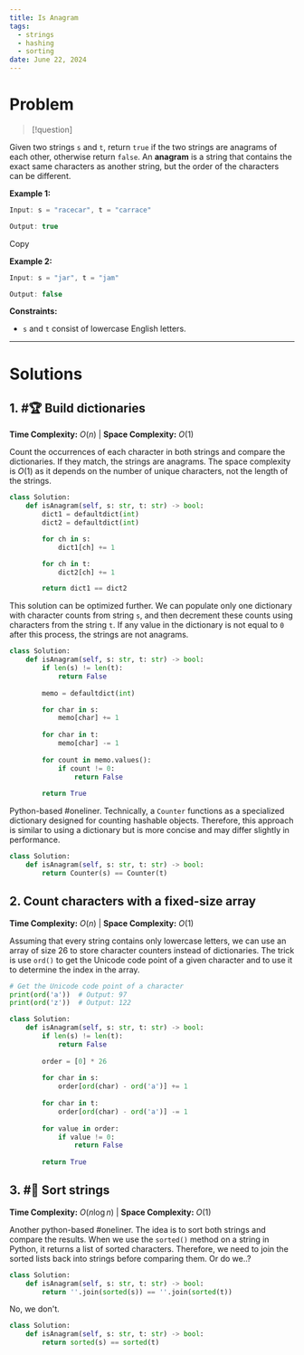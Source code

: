 ```yaml
---
title: Is Anagram
tags:
  - strings
  - hashing
  - sorting
date: June 22, 2024
---
```

# Problem

> [!question] 
>
Given two strings `s` and `t`, return `true` if the two strings are anagrams of each other, otherwise return `false`. An **anagram** is a string that contains the exact same characters as another string, but the order of the characters can be different.

**Example 1:**

```java
Input: s = "racecar", t = "carrace"

Output: true
```

Copy

**Example 2:**

```java
Input: s = "jar", t = "jam"

Output: false
```

**Constraints:**

- `s` and `t` consist of lowercase English letters.

---

# Solutions

## 1.  #🏆  Build dictionaries

**Time Complexity:** $O(n)$  |  **Space Complexity:** $O(1)$

Count the occurrences of each character in both strings and compare the dictionaries. If they match, the strings are anagrams. The space complexity is $O(1)$ as it depends on the number of unique characters, not the length of the strings.


```python
class Solution:
    def isAnagram(self, s: str, t: str) -> bool:
        dict1 = defaultdict(int)
        dict2 = defaultdict(int)

        for ch in s:
            dict1[ch] += 1

        for ch in t:    
            dict2[ch] += 1

        return dict1 == dict2
```

This solution can be optimized further. We can populate only one dictionary with character counts from string `s`, and then decrement these counts using characters from the string `t`. If any value in the dictionary is not equal to `0` after this process, the strings are not anagrams.

```python
class Solution:
    def isAnagram(self, s: str, t: str) -> bool:
        if len(s) != len(t):
            return False
        
        memo = defaultdict(int)

        for char in s:
            memo[char] += 1
        
        for char in t:
            memo[char] -= 1
        
        for count in memo.values():
            if count != 0:
                return False
            
        return True
```

Python-based #oneliner. Technically, a `Counter` functions as a specialized dictionary designed for counting hashable objects. Therefore, this approach is similar to using a dictionary but is more concise and may differ slightly in performance.

```python
class Solution:
    def isAnagram(self, s: str, t: str) -> bool:
        return Counter(s) == Counter(t)
```

## 2.  Count characters with a fixed-size array

**Time Complexity:** $O(n)$  |  **Space Complexity:** $O(1)$

Assuming that every string contains only lowercase letters, we can use an array of size 26 to store character counters instead of dictionaries. The trick is use `ord()` to get the Unicode code point of a given character and to use it to determine the index in the array.

```python
# Get the Unicode code point of a character 
print(ord('a'))  # Output: 97 
print(ord('z'))  # Output: 122
```

```python
class Solution:
    def isAnagram(self, s: str, t: str) -> bool:
        if len(s) != len(t):
            return False
        
        order = [0] * 26 
        
        for char in s:
            order[ord(char) - ord('a')] += 1
        
        for char in t:
            order[ord(char) - ord('a')] -= 1
        
        for value in order:
            if value != 0:
                return False
        
        return True

```

## 3.  #🍔  Sort strings

**Time Complexity:** $O(n \log n)$  |  **Space Complexity:** $O(1)$

Another python-based #oneliner. The idea is to sort both strings and compare the results. When we use the `sorted()` method on a string in Python, it returns a list of sorted characters. Therefore, we need to join the sorted lists back into strings before comparing them. Or do we..?

```python
class Solution:
    def isAnagram(self, s: str, t: str) -> bool:
        return ''.join(sorted(s)) == ''.join(sorted(t))
```

No, we don't.

```python
class Solution:
    def isAnagram(self, s: str, t: str) -> bool:
        return sorted(s) == sorted(t)
```
